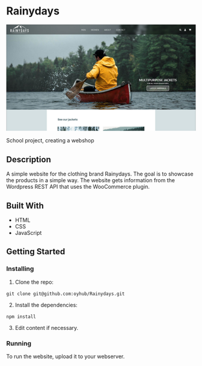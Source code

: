 # Rainydays

![Rainydays web page](/images/Rainydays.jpg)

School project, creating a webshop

## Description

A simple website for the clothing brand Rainydays. The goal is to showcase the products in a simple way. The website gets information from the Wordpress REST API that uses the WooCommerce plugin.

## Built With

- HTML
- CSS
- JavaScript

## Getting Started

### Installing

1. Clone the repo:

```
git clone git@github.com:oyhub/Rainydays.git
```

2. Install the dependencies:

```
npm install
```

3. Edit content if necessary.

### Running

To run the website, upload it to your webserver.
